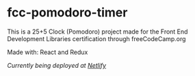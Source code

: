 # fcc-pomodoro-timer
This is a 25+5 Clock (Pomodoro) project made for the Front End Development Libraries certification through freeCodeCamp.org

Made with: React and Redux

*Currently being deployed at [Netlify](https://competent-pare-f68933.netlify.app/)*
